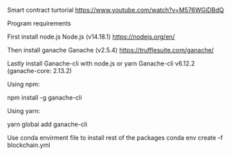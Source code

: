 Smart contract turtorial
https://www.youtube.com/watch?v=M576WGiDBdQ

Program requirements

First install node.js
Node.js (v14.18.1) https://nodejs.org/en/

Then install ganache
Ganache (v2.5.4) https://trufflesuite.com/ganache/

Lastly install Ganache-cli with node.js or yarn
Ganache-cli v6.12.2 (ganache-core: 2.13.2)

Using npm:

npm install -g ganache-cli

Using yarn:

yarn global add ganache-cli

Use conda envirment file to install rest of the packages
conda env create -f blockchain.yml


